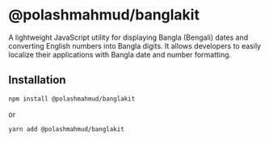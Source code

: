 # @polashmahmud/banglakit

A lightweight JavaScript utility for displaying Bangla (Bengali) dates and converting English numbers into Bangla digits.
It allows developers to easily localize their applications with Bangla date and number formatting.

## Installation

```bash
npm install @polashmahmud/banglakit
```

or

```bash
yarn add @polashmahmud/banglakit
```
